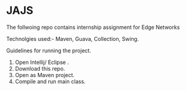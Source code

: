 # JAJS
The follwoing repo contains internship assignment for Edge Networks

Technolgies used:- Maven, Guava, Collection, Swing.

Guidelines for running the project.
1. Open Intellij/ Eclipse .
2. Download this repo.
3. Open as Maven project.
4. Compile and run main class.



